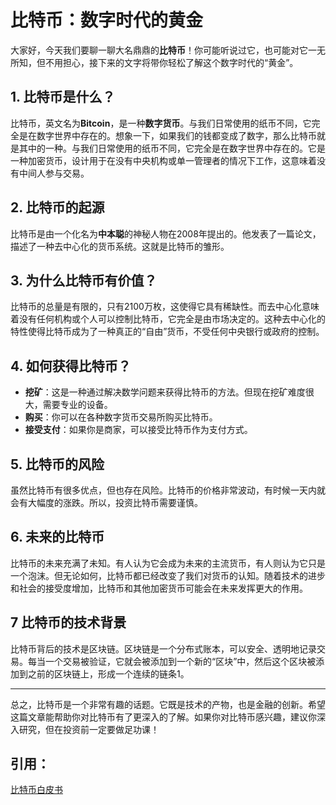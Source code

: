 # 比特币：数字时代的黄金

大家好，今天我们要聊一聊大名鼎鼎的**比特币**！你可能听说过它，也可能对它一无所知，但不用担心，接下来的文字将带你轻松了解这个数字时代的“黄金”。

## 1. 比特币是什么？

比特币，英文名为**Bitcoin**，是一种**数字货币**。与我们日常使用的纸币不同，它完全是在数字世界中存在的。想象一下，如果我们的钱都变成了数字，那么比特币就是其中的一种。与我们日常使用的纸币不同，它完全是在数字世界中存在的。它是一种加密货币，设计用于在没有中央机构或单一管理者的情况下工作，这意味着没有中间人参与交易。

## 2. 比特币的起源

比特币是由一个化名为**中本聪**的神秘人物在2008年提出的。他发表了一篇论文，描述了一种去中心化的货币系统。这就是比特币的雏形。

## 3. 为什么比特币有价值？

比特币的总量是有限的，只有2100万枚，这使得它具有稀缺性。而去中心化意味着没有任何机构或个人可以控制比特币，它完全是由市场决定的。这种去中心化的特性使得比特币成为了一种真正的“自由”货币，不受任何中央银行或政府的控制。

## 4. 如何获得比特币？

- **挖矿**：这是一种通过解决数学问题来获得比特币的方法。但现在挖矿难度很大，需要专业的设备。
- **购买**：你可以在各种数字货币交易所购买比特币。
- **接受支付**：如果你是商家，可以接受比特币作为支付方式。

## 5. 比特币的风险

虽然比特币有很多优点，但也存在风险。比特币的价格非常波动，有时候一天内就会有大幅度的涨跌。所以，投资比特币需要谨慎。

## 6. 未来的比特币

比特币的未来充满了未知。有人认为它会成为未来的主流货币，有人则认为它只是一个泡沫。但无论如何，比特币都已经改变了我们对货币的认知。随着技术的进步和社会的接受度增加，比特币和其他加密货币可能会在未来发挥更大的作用。

## 7 比特币的技术背景
比特币背后的技术是区块链。区块链是一个分布式账本，可以安全、透明地记录交易。每当一个交易被验证，它就会被添加到一个新的“区块”中，然后这个区块被添加到之前的区块链上，形成一个连续的链条1。

---

总之，比特币是一个非常有趣的话题。它既是技术的产物，也是金融的创新。希望这篇文章能帮助你对比特币有了更深入的了解。如果你对比特币感兴趣，建议你深入研究，但在投资前一定要做足功课！

## 引用：

[比特币白皮书](https://bitcoin.org/files/bitcoin-paper/bitcoin_zh_cn.pdf)
